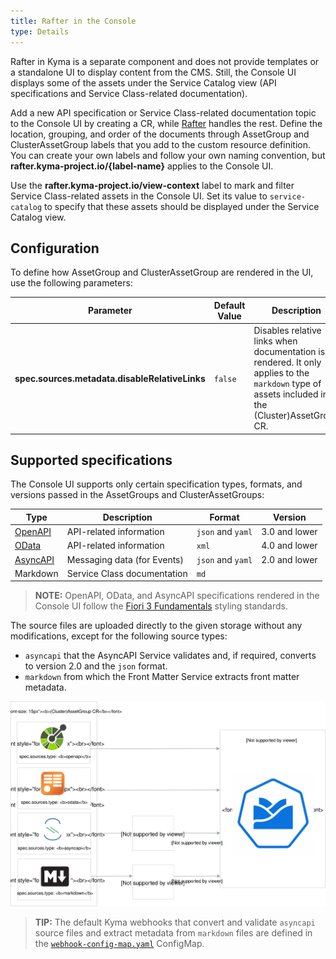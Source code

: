 ```yaml
---
title: Rafter in the Console
type: Details
---
```


Rafter in Kyma is a separate component and does not provide templates or a standalone UI to display content from the CMS. Still, the Console UI displays some of the assets under the Service Catalog view (API specifications and Service Class-related documentation).

Add a new API specification or Service Class-related documentation topic to the Console UI by creating a CR, while [Rafter](/components/rafter/#overview-overview) handles the rest. Define the location, grouping, and order of the documents through AssetGroup and ClusterAssetGroup labels that you add to the custom resource definition. You can create your own labels and follow your own naming convention, but **rafter.kyma-project.io/{label-name}** applies to the Console UI.

Use the **rafter.kyma-project.io/view-context** label to mark and filter Service Class-related assets in the Console UI. Set its value to `service-catalog` to specify that these assets should be displayed under the Service Catalog view.

## Configuration

To define how AssetGroup and ClusterAssetGroup are rendered in the UI, use the following parameters:

| Parameter | Default Value | Description |
| --------- | ------------- | ----------- |
| **spec.sources.metadata.disableRelativeLinks** | `false` | Disables relative links when documentation is rendered. It only applies to the `markdown` type of assets included in the (Cluster)AssetGroup CR. |

## Supported specifications

The Console UI supports only certain specification types, formats, and versions passed in the AssetGroups and ClusterAssetGroups:

| Type | Description | Format | Version |
| --------- | ------------- | ----------- | ----------- |
| [OpenAPI](https://www.openapis.org/) |   API-related information  | `json` and `yaml`| 3.0 and lower |
| [OData](https://www.odata.org/documentation) |   API-related information  | `xml` | 4.0 and lower |
| [AsyncAPI](https://www.asyncapi.com/) |   Messaging data (for Events)  | `json` and `yaml`| 2.0 and lower |
| Markdown |  Service Class documentation  | `md`|  |

>**NOTE:** OpenAPI, OData, and AsyncAPI specifications rendered in the Console UI follow the [Fiori 3 Fundamentals](https://sap.github.io/fundamental/) styling standards.

The source files are uploaded directly to the given storage without any modifications, except for the following source types:

- `asyncapi` that the AsyncAPI Service validates and, if required, converts to version 2.0 and the `json` format.
- `markdown` from which the Front Matter Service extracts front matter metadata.

![Specification types](./assets/spec-types.svg)

> **TIP:** The default Kyma webhooks that convert and validate `asyncapi` source files and extract metadata from `markdown` files are defined in the [`webhook-config-map.yaml`](https://github.com/kyma-project/kyma/blob/main/resources/rafter/charts/controller-manager/templates/webhooks-config-map.yaml) ConfigMap.

